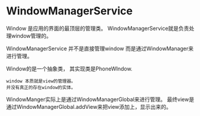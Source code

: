 # WindowManagerService

Window 是应用的界面的最顶层的管理类。
WindowManagerService就是负责处理window管理的。

WindowManagerService 并不是直接管理window 而是通过WindowManager来进行管理。

Window的是一个抽象类， 其实现类是PhoneWIndow.

```
window 本质就是view的管理器。
并没有真正的存在window的实体。
```



WindowManger实际上是通过WindowManagerGlobal来进行管理。
最终view是通过WindowManagerGlobal.addView来把view添加上，显示出来的。



